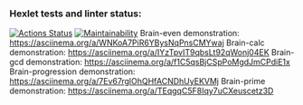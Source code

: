 ### Hexlet tests and linter status:
[![Actions Status](https://github.com/bender-droid/python-project-lvl1/workflows/hexlet-check/badge.svg)](https://github.com/bender-droid/python-project-lvl1/actions)
[![Maintainability](https://api.codeclimate.com/v1/badges/a05fddec195b178911c2/maintainability)](https://codeclimate.com/github/bender-droid/python-project-lvl1/maintainability)
Brain-even demonstration: https://asciinema.org/a/WNKoA7PiR6YBysNqPnsCMYwaj
Brain-calc demonstration: https://asciinema.org/a/IYzTpvIT9qbsLt92qWonj04EK
Brain-gcd demonstration: https://asciinema.org/a/f1C5qsBjCSpPoMgdJmCPdiE1x
Brain-progression demonstration: https://asciinema.org/a/7Ev67rglOhQHfACNDhUyEKVMj
Brain-prime demonstration: https://asciinema.org/a/TEqgqC5F8Iqy7uCXeuscetz3D
